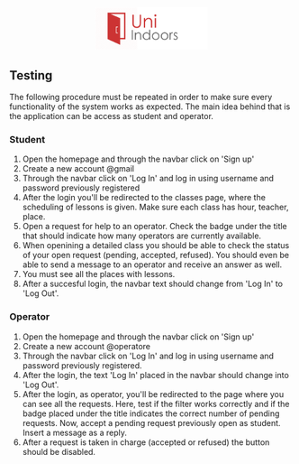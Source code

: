 <center><img src="logo.png" alt="UnIndoors" width="200px"></center>

## Testing
The following procedure must be repeated in order to make sure every functionality of the system works as expected.
The main idea behind that is the application can be access as student and operator.

### Student
1. Open the homepage and through the navbar click on 'Sign up'
2. Create a new account @gmail
3. Through the navbar click on 'Log In' and log in using username and password previously registered
4. After the login you'll be redirected to the classes page, where the scheduling of lessons is given. Make sure each class has hour, teacher, place.
5. Open a request for help to an operator. Check the badge under the title that should indicate how many operators are currently available.
6. When openining a detailed class you should be able to check the status of your open request (pending, accepted, refused). You should even be able to send a message to an operator and receive an answer as well.
7. You must see all the places with lessons. 
8. After a succesful login, the navbar text should change from 'Log In' to 'Log Out'.


### Operator
1. Open the homepage and through the navbar click on 'Sign up'
2. Create a new account @operatore
3. Through the navbar click on 'Log In' and log in using username and password previously registered.
4. After the login, the text 'Log In' placed in the navbar should change into 'Log Out'.
5. After the login, as operator, you'll be redirected to the page where you can see all the requests. Here, test if the filter works correctly and if the badge placed under the title indicates the correct number of pending requests. Now, accept a pending request previously open as student. Insert a message as a reply.
6. After a request is taken in charge (accepted or refused) the button should be disabled.